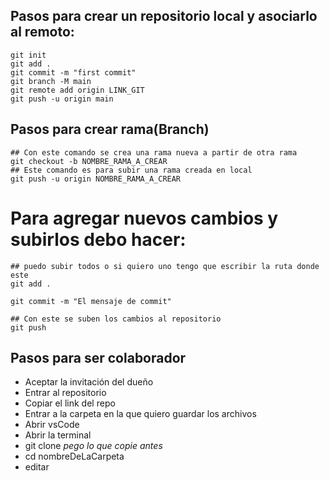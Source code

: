 ## Pasos para crear un repositorio local y asociarlo al remoto:
``` shell
git init 
git add .
git commit -m "first commit"
git branch -M main
git remote add origin LINK_GIT
git push -u origin main
```

## Pasos para crear rama(Branch)
``` shell
## Con este comando se crea una rama nueva a partir de otra rama
git checkout -b NOMBRE_RAMA_A_CREAR
## Este comando es para subir una rama creada en local
git push -u origin NOMBRE_RAMA_A_CREAR
```

# Para agregar nuevos cambios y subirlos debo hacer:
``` shell
## puedo subir todos o si quiero uno tengo que escribir la ruta donde este
git add .

git commit -m "El mensaje de commit"

## Con este se suben los cambios al repositorio
git push 
```
## Pasos para ser colaborador
- Aceptar la invitación del dueño
- Entrar al repositorio 
- Copiar el link del repo
- Entrar a la carpeta en la que quiero guardar los archivos
- Abrir vsCode
- Abrir la terminal
- git clone *pego lo que copie antes*
- cd nombreDeLaCarpeta
- editar